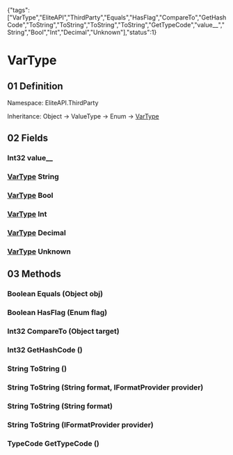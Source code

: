 {"tags":["VarType","EliteAPI","ThirdParty","Equals","HasFlag","CompareTo","GetHashCode","ToString","ToString","ToString","ToString","GetTypeCode","value__","String","Bool","Int","Decimal","Unknown"],"status":1}

# VarType

## 01 Definition

Namespace: <span class='code'>EliteAPI.ThirdParty</span>

Inheritance: <span class='code'>Object</span> → <span class='code'>ValueType</span> → <span class='code'>Enum</span> → <span class='code'>[VarType](../../EliteAPI/ThirdParty/VarType.html)</span>

## 02 Fields

### <span class='code'>Int32</span> value__

### <span class='code'>[VarType](../../EliteAPI/ThirdParty/VarType.html)</span> String

### <span class='code'>[VarType](../../EliteAPI/ThirdParty/VarType.html)</span> Bool

### <span class='code'>[VarType](../../EliteAPI/ThirdParty/VarType.html)</span> Int

### <span class='code'>[VarType](../../EliteAPI/ThirdParty/VarType.html)</span> Decimal

### <span class='code'>[VarType](../../EliteAPI/ThirdParty/VarType.html)</span> Unknown

## 03 Methods

### <span class='code'>Boolean</span> Equals (<span class='code'>Object</span> obj)

### <span class='code'>Boolean</span> HasFlag (<span class='code'>Enum</span> flag)

### <span class='code'>Int32</span> CompareTo (<span class='code'>Object</span> target)

### <span class='code'>Int32</span> GetHashCode ()

### <span class='code'>String</span> ToString ()

### <span class='code'>String</span> ToString (<span class='code'>String</span> format, <span class='code'>IFormatProvider</span> provider)

### <span class='code'>String</span> ToString (<span class='code'>String</span> format)

### <span class='code'>String</span> ToString (<span class='code'>IFormatProvider</span> provider)

### <span class='code'>TypeCode</span> GetTypeCode ()

